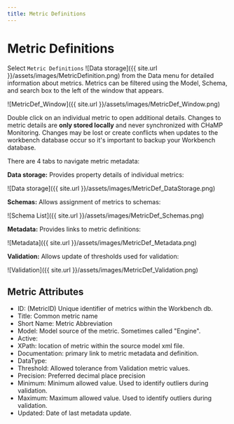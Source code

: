 ```yaml
---
title: Metric Definitions
---
```


# Metric Definitions

Select `Metric Definitions` ![Data storage]({{ site.url }}/assets/images/MetricDefinition.png) from the Data menu for detailed information about metrics. Metrics can be filtered using the Model, Schema, and search box to the left of the window that appears.

![MetricDef_Window]({{ site.url }}/assets/images/MetricDef_Window.png)

Double click on an individual metric to open additional details. Changes to metric details are **only stored locally** and never synchronized with CHaMP Monitoring. Changes may be lost or create conflicts when updates to the workbench database occur so it's important to backup your Workbench database.

There are 4 tabs to navigate metric metadata:

**Data storage:** Provides property details of individual metrics:

![Data storage]({{ site.url }}/assets/images/MetricDef_DataStorage.png)

**Schemas:** Allows assignment of metrics to schemas:

![Schema List]({{ site.url }}/assets/images/MetricDef_Schemas.png)

**Metadata:**  Provides links to metric definitions:

![Metadata]({{ site.url }}/assets/images/MetricDef_Metadata.png)

**Validation:**  Allows update of thresholds used for validation:

![Validation]({{ site.url }}/assets/images/MetricDef_Validation.png)

## Metric Attributes

- ID: (MetricID) Unique identifier of metrics within the Workbench db.  
- Title: Common metric name  
- Short Name: Metric Abbreviation  
- Model: Model source of the metric.  Sometimes called "Engine".   
- Active:    
- XPath: location of metric within the source model xml file.  
- Documentation: primary link to metric metadata and definition.  
- DataType:   
- Threshold: Allowed tolerance from Validation metric values.  
- Precision: Preferred decimal place precision  
- Minimum: Minimum allowed value.  Used to identify outliers during validation.  
- Maximum: Maximum allowed value. Used to identify outliers during validation.  
- Updated: Date of last metadata update.  
